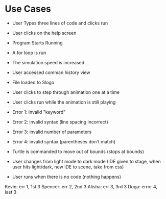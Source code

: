# Use Cases

* User Types three lines of code and clicks run

* User clicks on the help screen

* Program Starts Running

* A for loop is run

* The simulation speed is increased 

* User accessed comman history view

* File loaded to Slogo

* User clicks to step through animation one at a time

* User clicks run while the animation is still playing

* Error 1: invalid "keyword"

* Error 2: invalid syntax (line spacing incorrect)

* Error 3: invalid number of parameters

* Error 4: invalid syntax (parentheses don't match)

* Turtle is commanded to move out of bounds (stops at bounds)

* User changes from light mode to dark mode (IDE given to stage, when user hits light/dark, new IDE to scene, take from css)

* User runs when there is no code (nothing happens)

Kevin: err 1, 1st 3
Spencer: err 2, 2nd 3
Alisha: err 3, 3rd 3
Doga: error 4, last 3